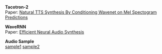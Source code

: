 **Tacotron-2**  
Paper:   [Natural TTS Synthesis By Conditioning Wavenet on Mel Spectogram Predictions](https://arxiv.org/pdf/1712.05884.pdf)  

**WaveRNN**  
Paper:   [Efficient Neural Audio Synthesis](https://arxiv.org/pdf/1802.08435.pdf)   

**Audio Sample**  
[sample1](https://chkwon19.github.io/SOTA_TTS/Tacotron2_WaveRNN/mel-batch_11_NOT_BATCHED.wav)	[sample2](https://chkwon19.github.io/SOTA_TTS/Tacotron2_WaveRNN/mel-batch_17_NOT_BATCHED.wav)   



